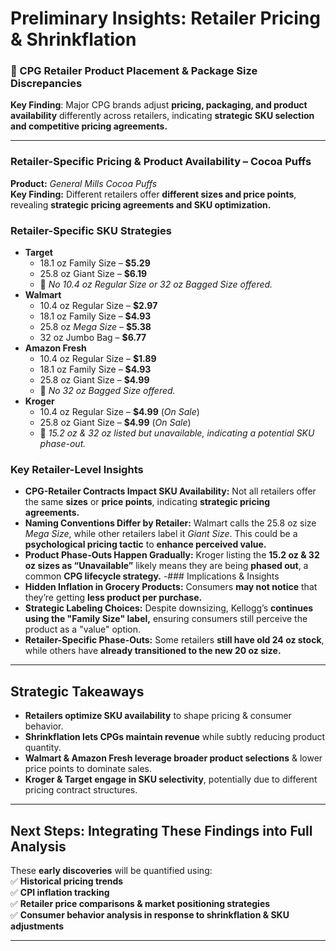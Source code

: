 #  Preliminary Insights: Retailer Pricing & Shrinkflation

### 🛒 CPG Retailer Product Placement & Package Size Discrepancies

**Key Finding**: Major CPG brands adjust **pricing, packaging, and product availability** differently across retailers, indicating **strategic SKU selection and competitive pricing agreements.**

---

### Retailer-Specific Pricing & Product Availability – Cocoa Puffs
**Product:** *General Mills Cocoa Puffs*  
**Key Finding:** Different retailers offer **different sizes and price points**, revealing **strategic pricing agreements and SKU optimization.**

### Retailer-Specific SKU Strategies
- **Target**
  - 18.1 oz Family Size – **$5.29**
  - 25.8 oz Giant Size – **$6.19**
  - 🚫 *No 10.4 oz Regular Size or 32 oz Bagged Size offered.*
- **Walmart**
  - 10.4 oz Regular Size – **$2.97**
  - 18.1 oz Family Size – **$4.93**
  - 25.8 oz *Mega Size* – **$5.38**
  - 32 oz Jumbo Bag – **$6.77**
- **Amazon Fresh**
  - 10.4 oz Regular Size – **$1.89**
  - 18.1 oz Family Size – **$4.93**
  - 25.8 oz Giant Size – **$4.99**
  - 🚫 *No 32 oz Bagged Size offered.*
- **Kroger**
  - 10.4 oz Regular Size – **$4.99** (*On Sale*)
  - 25.8 oz Giant Size – **$4.99** (*On Sale*)
  - 🚫 *15.2 oz & 32 oz listed but unavailable, indicating a potential SKU phase-out.*

### Key Retailer-Level Insights
- **CPG-Retailer Contracts Impact SKU Availability:** Not all retailers offer the same **sizes** or **price points**, indicating **strategic pricing agreements.**
- **Naming Conventions Differ by Retailer:** Walmart calls the 25.8 oz size *Mega Size*, while other retailers label it *Giant Size*. This could be a **psychological pricing tactic** to **enhance perceived value.**
- **Product Phase-Outs Happen Gradually:** Kroger listing the **15.2 oz & 32 oz sizes as “Unavailable”** likely means they are being **phased out**, a common **CPG lifecycle strategy.**
-### Implications & Insights
- **Hidden Inflation in Grocery Products:** Consumers **may not notice** that they’re getting **less product per purchase.**
- **Strategic Labeling Choices:** Despite downsizing, Kellogg’s **continues using the "Family Size" label,** ensuring consumers still perceive the product as a "value" option.
- **Retailer-Specific Phase-Outs:** Some retailers **still have old 24 oz stock**, while others have **already transitioned to the new 20 oz size.**

---

## Strategic Takeaways
- **Retailers optimize SKU availability** to shape pricing & consumer behavior.  
- **Shrinkflation lets CPGs maintain revenue** while subtly reducing product quantity.  
- **Walmart & Amazon Fresh leverage broader product selections** & lower price points to dominate sales.  
- **Kroger & Target engage in SKU selectivity**, potentially due to different pricing contract structures.  

---

## Next Steps: Integrating These Findings into Full Analysis
These **early discoveries** will be quantified using:  
✅ **Historical pricing trends**  
✅ **CPI inflation tracking**  
✅ **Retailer price comparisons & market positioning strategies**  
✅ **Consumer behavior analysis in response to shrinkflation & SKU adjustments**  

---

